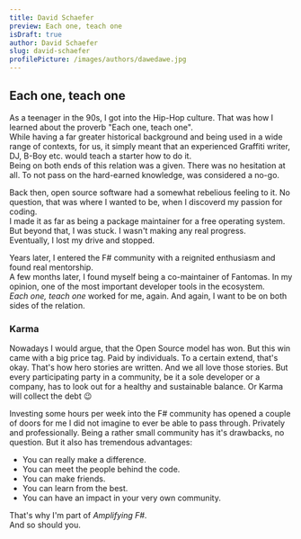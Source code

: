```yaml
---
title: David Schaefer
preview: Each one, teach one
isDraft: true
author: David Schaefer
slug: david-schaefer
profilePicture: /images/authors/dawedawe.jpg
---
```


## Each one, teach one

As a teenager in the 90s, I got into the Hip-Hop culture. That was how I learned about the proverb "Each one, teach one".  
While having a far greater historical background and being used in a wide range of contexts, for us, it simply meant that an experienced Graffiti writer, DJ, B-Boy etc. would teach a starter how to do it.  
Being on both ends of this relation was a given. There was no hesitation at all. To not pass on the hard-earned knowledge, was considered a no-go.

Back then, open source software had a somewhat rebelious feeling to it. No question, that was where I wanted to be, when I discoverd my passion for coding.  
I made it as far as being a package maintainer for a free operating system. But beyond that, I was stuck. I wasn't making any real progress.  
Eventually, I lost my drive and stopped.

Years later, I entered the F# community with a reignited enthusiasm and found real mentorship.  
A few months later, I found myself being a co-maintainer of Fantomas. In my opinion, one of the most important developer tools in the ecosystem.  
_Each one, teach one_ worked for me, again. And again, I want to be on both sides of the relation.

### Karma

Nowadays I would argue, that the Open Source model has won. But this win came with a big price tag. Paid by individuals.
To a certain extend, that's okay. That's how hero stories are written. And we all love those stories.
But every participating party in a community, be it a sole developer or a company, has to look out for a healthy and sustainable balance.
Or Karma will collect the debt 😉

Investing some hours per week into the F# community has opened a couple of doors for me I did not imagine to ever be able to pass through. Privately and professionally.
Being a rather small community has it's drawbacks, no question. But it also has tremendous advantages:
- You can really make a difference.
- You can meet the people behind the code.
- You can make friends.
- You can learn from the best.
- You can have an impact in your very own community.

That's why I'm part of _Amplifying F#_.  
And so should you.
